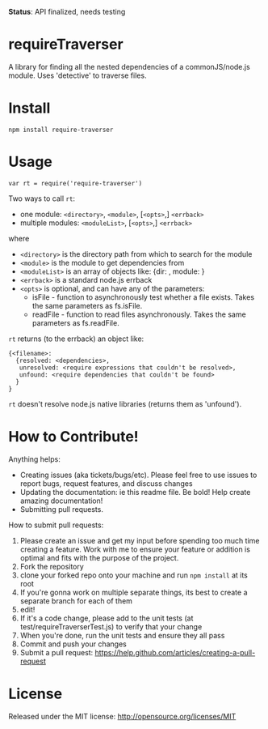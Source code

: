 **Status**: API finalized, needs testing

requireTraverser
=============

A library for finding all the nested dependencies of a commonJS/node.js module. Uses 'detective' to traverse files.

Install
=======

```
npm install require-traverser
```

Usage
=====
```
var rt = require('require-traverser')
```

Two ways to call `rt`:

* one module: `<directory>`, `<module>`, [`<opts>`,] `<errback>`
* multiple modules: `<moduleList>`, [`<opts>`,] `<errback>`

where
	
* `<directory>` is the directory path from which to search for the module
* `<module>` is the module to get dependencies from
* `<moduleList>` is an array of objects like: {dir: <directory>, module: <module>}
* `<errback>` is a standard node.js errback
* `<opts>` is optional, and can have any of the parameters:
    * isFile - function to asynchronously test whether a file exists. Takes the same parameters as fs.isFile.
    * readFile - function to read files asynchronously. Takes the same parameters as fs.readFile.

`rt` returns (to the errback) an object like:
```
{<filename>:
  {resolved: <dependencies>,
   unresolved: <require expressions that couldn't be resolved>,
   unfound: <require dependencies that couldn't be found>
  }
}
```

`rt` doesn't resolve node.js native libraries (returns them as 'unfound').

How to Contribute!
============

Anything helps:

* Creating issues (aka tickets/bugs/etc). Please feel free to use issues to report bugs, request features, and discuss changes
* Updating the documentation: ie this readme file. Be bold! Help create amazing documentation!
* Submitting pull requests.

How to submit pull requests:

1. Please create an issue and get my input before spending too much time creating a feature. Work with me to ensure your feature or addition is optimal and fits with the purpose of the project.
2. Fork the repository
3. clone your forked repo onto your machine and run `npm install` at its root
4. If you're gonna work on multiple separate things, its best to create a separate branch for each of them
5. edit!
6. If it's a code change, please add to the unit tests (at test/requireTraverserTest.js) to verify that your change
7. When you're done, run the unit tests and ensure they all pass
8. Commit and push your changes
9. Submit a pull request: https://help.github.com/articles/creating-a-pull-request

License
=======
Released under the MIT license: http://opensource.org/licenses/MIT